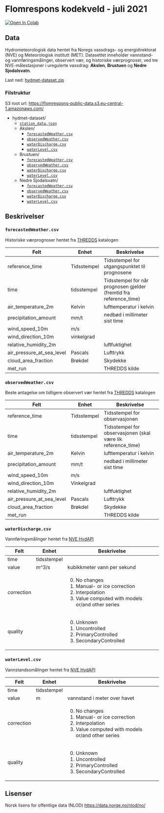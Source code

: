 # Flomrespons kodekveld - juli 2021

[![Open In Colab](https://colab.research.google.com/assets/colab-badge.svg)](https://colab.research.google.com/github/knowit/flomrespons-kodekveld-juli-2021/blob/master/sample.ipynb)

## Data
Hydrometeorologisk data hentet fra Noregs vassdrags- og energidirektorat (NVE) og Meteorologisk institutt (MET). Datasettet inneholder vannstand- og vannføringsmålinger, observert vær, og historiske værprognoser, ved tre NVE-målestasjoner i uregulerte vassdrag: **Akslen**, **Brustuen** og **Nedre Sjodalsvatn**.  

Last ned: [hydmet-dataset.zip](https://flomrespons-public-data.s3.eu-central-1.amazonaws.com/hydmet-dataset.zip)

### Filstruktur
S3 root url: https://flomrespons-public-data.s3.eu-central-1.amazonaws.com/
* hydmet-dataset/
    * [`station_data.json`](https://flomrespons-public-data.s3.eu-central-1.amazonaws.com/hydmet-dataset/station_data.json)
    * Akslen/
        * [`forecastedWeather.csv`](https://flomrespons-public-data.s3.eu-central-1.amazonaws.com/hydmet-dataset/Akslen/forecastedWeather.csv)
        * [`observedWeather.csv`](https://flomrespons-public-data.s3.eu-central-1.amazonaws.com/hydmet-dataset/Akslen/observedWeather.csv)
        * [`waterDischarge.csv`](https://flomrespons-public-data.s3.eu-central-1.amazonaws.com/hydmet-dataset/Akslen/waterDischarge.csv)
        * [`waterLevel.csv`](https://flomrespons-public-data.s3.eu-central-1.amazonaws.com/hydmet-dataset/Akslen/waterLevel.csv)
    * Brustuen/
        * [`forecastedWeather.csv`](https://flomrespons-public-data.s3.eu-central-1.amazonaws.com/hydmet-dataset/Brustuen/forecastedWeather.csv)
        * [`observedWeather.csv`](https://flomrespons-public-data.s3.eu-central-1.amazonaws.com/hydmet-dataset/Brustuen/observedWeather.csv)
        * [`waterDischarge.csv`](https://flomrespons-public-data.s3.eu-central-1.amazonaws.com/hydmet-dataset/Brustuen/waterDischarge.csv)
        * [`waterLevel.csv`](https://flomrespons-public-data.s3.eu-central-1.amazonaws.com/hydmet-dataset/Brustuen/waterLevel.csv)
    * Nedre Sjodalsvatn/
        * [`forecastedWeather.csv`](https://flomrespons-public-data.s3.eu-central-1.amazonaws.com/hydmet-dataset/Nedre+Sjodalsvatn/forecastedWeather.csv)
        * [`observedWeather.csv`](https://flomrespons-public-data.s3.eu-central-1.amazonaws.com/hydmet-dataset/Nedre+Sjodalsvatn/observedWeather.csv)
        * [`waterDischarge.csv`](https://flomrespons-public-data.s3.eu-central-1.amazonaws.com/hydmet-dataset/Nedre+Sjodalsvatn/waterDischarge.csv)
        * [`waterLevel.csv`](https://flomrespons-public-data.s3.eu-central-1.amazonaws.com/hydmet-dataset/Nedre+Sjodalsvatn/waterLevel.csv)
    
## Beskrivelser

### `forecastedWeather.csv`
Historiske værprognoser hentet fra [THREDDS](https://thredds.met.no/thredds/catalog.html) katalogen

| Felt | Enhet | Beskrivelse |
|------|-------| ----------- |
| reference_time  | Tidsstempel | Tidsstempel for utgangspunktet til prognosene |
| time | tidsstempel | Tidsstempel for når prognosen gjelder (fremtid fra reference_time) |
| air_temperature_2m  | Kelvin | lufttemperatur i kelvin |
| precipitation_amount  | mm/t | nedbød i millimeter sist time |
| wind_speed_10m  | m/s  |   |
| wind_direction_10m  | vinkelgrad |   |
| relative_humidity_2m  |   | luftfuktighet |
| air_pressure_at_sea_level  | Pascals |  Lufttrykk  |
| cloud_area_fraction  | Brøkdel |  Skydekke |
| met_run  |   | THREDDS kilde |

### `observedWeather.csv`
Beste antagelse om tidligere observert vær hentet fra [THREDDS](https://thredds.met.no/thredds/catalog.html) katalogen

| Felt | Enhet | Beskrivelse |
|------|-------| ----------- |
| reference_time  | Tidsstempel | Tidsstempel for observasjonen |
| time | tidsstempel | Tidsstempel for observasjonen (skal være lik reference_time) |
| air_temperature_2m  | Kelvin | lufttemperatur i kelvin |
| precipitation_amount  | mm/t | nedbød i millimeter sist time |
| wind_speed_10m  | m/s  |   |
| wind_direction_10m  | Vinkelgrad |   |
| relative_humidity_2m  |   | luftfuktighet |
| air_pressure_at_sea_level  | Pascals |  Lufttrykk  |
| cloud_area_fraction  | Brøkdel |  Skydekke |
| met_run  |   | THREDDS kilde |

### `waterDischarge.csv`
Vannføringsmålinger hentet fra [NVE HydAPI](https://hydapi.nve.no/UserDocumentation/)

| Felt | Enhet | Beskrivelse |
|------|-------| ----------- |
| time | tidsstempel |   |
| value | m^3/s  | kubikkmeter vann per sekund |
| correction |  | <ol start="0"><li>No changes</li><li>Manual- or ice correction</li><li>Interpolation</li><li>Value computed with models or/and other series</li></ol> |
| quality |  | <ol start="0"><li>Unknown</li><li>Uncontrolled</li><li>PrimaryControlled</li><li>SecondaryControlled</li></ol> |

### `waterLevel.csv`
Vannstandssmålinger hentet fra [NVE HydAPI](https://hydapi.nve.no/UserDocumentation/)

| Felt | Enhet | Beskrivelse |
|------|-------| ----------- |
| time | tidsstempel |   |
| value | m  | vannstand i meter over havet |
| correction |  | <ol start="0"><li>No changes</li><li>Manual- or ice correction</li><li>Interpolation</li><li>Value computed with models or/and other series</li></ol> |
| quality |  | <ol start="0"><li>Unknown</li><li>Uncontrolled</li><li>PrimaryControlled</li><li>SecondaryControlled</li></ol> |

## Lisenser
Norsk lisens for offentlige data (NLOD) https://data.norge.no/nlod/no/
